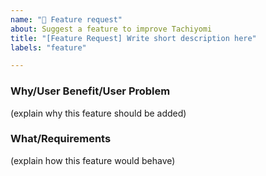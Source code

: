 ```yaml
---
name: "🌟 Feature request"
about: Suggest a feature to improve Tachiyomi
title: "[Feature Request] Write short description here"
labels: "feature"

---
```

### Why/User Benefit/User Problem
(explain why this feature should be added)

### What/Requirements
(explain how this feature would behave)

